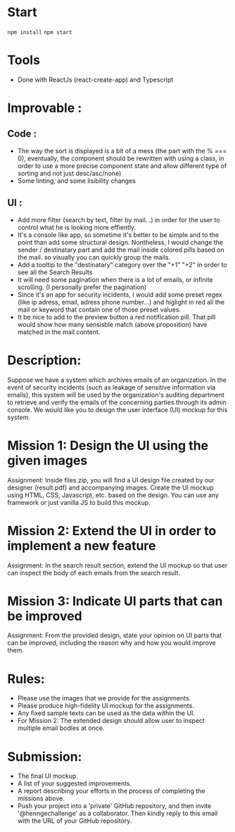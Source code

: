 # Start 

`npm install`
`npm start`

# Tools 

- Done with ReactJs (react-create-app) and Typescript

# Improvable : 

## Code :

- The way the sort is displayed is a bit of a mess (the part with the % === 0), eventually, the component should be rewritten with using a class, in order to use a more precise component state and allow different type of sorting and not just desc/asc/none)
- Some linting, and some lisibility changes

## UI :
- Add more filter (search by text, filter by mail...) in order for the user to control what he is looking more effiently. 
- It's a console like app, so sometime it's better to be simple and to the point than add some structural design. Nontheless, I would change the sender / destinatary part and add the mail inside colored pills based on the mail. so visually you can quickly group the mails. 
- Add a tooltip to the "destinatary" category over the "+1" "+2" in order to see all the Search Results
- It will need some pagination when there is a lot of emails, or infinite scrolling. (I personally prefer the pagination)
- Since it's an app for security incidents, I would add some preset regex (like ip adress, email, adress phone number...) and higlight in red all the mail or keyword that contain one of those preset values.
- It be nice to add to the preview button a red notification pill. That pill would show how many sensisble match (above proposition) have matched in the mail content.


# Description:
Suppose we have a system which archives emails of an organization. In the event of security incidents (such as leakage of sensitive information via emails), this system will be used by the organization's auditing department to retrieve and verify the emails of the concerning parties through its admin console. We would like you to design the user interface (UI) mockup for this system.

# Mission 1: Design the UI using the given images
Assignment: Inside files.zip, you will find a UI design file created by our designer (result.pdf) and accompanying images. Create the UI mockup using HTML, CSS, Javascript, etc. based on the design. You can use any framework or just vanilla JS to build this mockup.

# Mission 2: Extend the UI in order to implement a new feature
Assignment: In the search result section, extend the UI mockup so that user can inspect the body of each emails from the search result.

# Mission 3: Indicate UI parts that can be improved
Assignment: From the provided design, state your opinion on UI parts that can be improved, including the reason why and how you would improve them.


# Rules:
- Please use the images that we provide for the assignments.
- Please produce high-fidelity UI mockup for the assignments.
- Any fixed sample texts can be used as the data within the UI.
- For Mission 2: The extended design should allow user to inspect multiple email bodies at once.

# Submission:
- The final UI mockup.
- A list of your suggested improvements.
- A report describing your efforts in the process of completing the missions above.
- Push your project into a 'private' GitHub repository, and then invite '@henngechallenge' as a collaborator. Then kindly reply to this email with the URL of your GitHub repository.